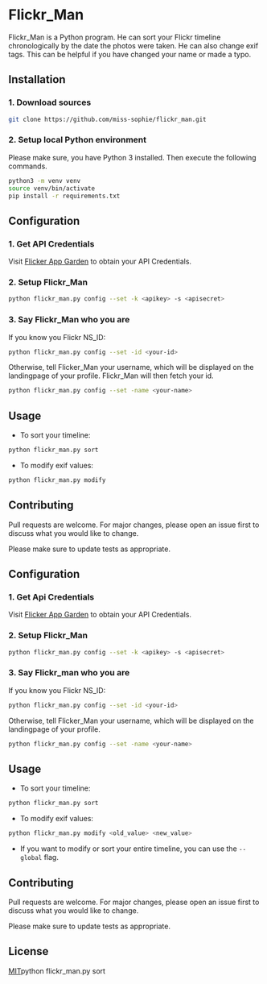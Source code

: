 # Flickr_Man

Flickr_Man is a Python program. He can sort your Flickr timeline chronologically by the date the photos were taken. 
He can also change exif tags. 
This can be helpful if you have changed your name or made a typo.

## Installation

### 1. Download sources
```bash
git clone https://github.com/miss-sophie/flickr_man.git
```

### 2. Setup local Python environment
Please make sure, you have Python 3 installed. Then execute the following commands.
```bash
python3 -m venv venv
source venv/bin/activate
pip install -r requirements.txt
```

## Configuration

### 1. Get API Credentials
Visit [Flicker App Garden](https://www.flickr.com/services/apps/create/) to obtain your API Credentials.

### 2. Setup Flickr_Man
``` bash
python flickr_man.py config --set -k <apikey> -s <apisecret>
```

### 3. Say Flickr_Man who you are
If you know you Flickr NS_ID:
``` bash
python flickr_man.py config --set -id <your-id>
```
Otherwise, tell Flicker_Man your username, which will be displayed on the landingpage of your profile.
Flickr_Man will then fetch your id.
``` bash
python flickr_man.py config --set -name <your-name>
```


## Usage
- To sort your timeline:

```bash
python flickr_man.py sort
```
- To modify exif values:
```bash
python flickr_man.py modify
```

## Contributing
Pull requests are welcome. For major changes, please open an issue first to discuss what you would like to change.

Please make sure to update tests as appropriate.

## Configuration

### 1. Get Api Credentials
Visit [Flicker App Garden](https://www.flickr.com/services/apps/create/) to obtain your API Credentials.

### 2. Setup Flickr_Man
``` bash
python flickr_man.py config --set -k <apikey> -s <apisecret>
```

### 3. Say Flickr_man who you are
If you know you Flickr NS_ID:
``` bash
python flickr_man.py config --set -id <your-id>
```
Otherwise, tell Flicker_Man your username, which will be displayed on the landingpage of your profile.
``` bash
python flickr_man.py config --set -name <your-name>
```

## Usage
- To sort your timeline:

```bash
python flickr_man.py sort
```

- To modify exif values:
```bash
python flickr_man.py modify <old_value> <new_value>
```

- If you want to modify or sort your entire timeline, you can use the `--global` flag.

## Contributing
Pull requests are welcome. For major changes, please open an issue first to discuss what you would like to change.

Please make sure to update tests as appropriate.

## License
[MIT](https://choosealicense.com/licenses/mit/)python flickr_man.py sort